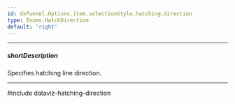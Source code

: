 ```yaml
---
id: dxFunnel.Options.item.selectionStyle.hatching.direction
type: Enums.HatchDirection
default: 'right'
---
```

---
##### shortDescription
Specifies hatching line direction.

---
#include dataviz-hatching-direction
